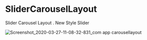 # SliderCarouselLayout
Slider Carousel Layout . New Style Slider

![Screenshot_2020-03-27-11-08-32-831_com app carousellayout](https://user-images.githubusercontent.com/52482864/77724030-1e6bd500-701c-11ea-87ee-be7187a2d10e.jpg)
